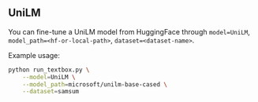 ## UniLM

You can fine-tune a UniLM model from HuggingFace through ``model=UniLM``, ``model_path=<hf-or-local-path>``, ``dataset=<dataset-name>``. 

Example usage:

```bash
python run_textbox.py \
    --model=UniLM \
    --model_path=microsoft/unilm-base-cased \
    --dataset=samsum
```
